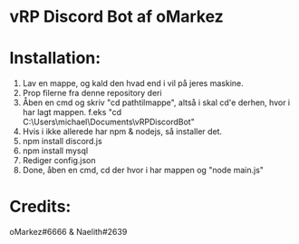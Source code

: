 # vRP Discord Bot af oMarkez

# Installation:
  1. Lav en mappe, og kald den hvad end i vil på jeres maskine.
  2. Prop filerne fra denne repository deri
  3. Åben en cmd og skriv "cd pathtilmappe", altså i skal cd'e derhen, hvor i har lagt mappen. f.eks "cd C:\Users\michael\Documents\vRPDiscordBot"
  4. Hvis i ikke allerede har npm & nodejs, så installer det.
  5. npm install discord.js
  6. npm install mysql
  7. Rediger config.json
  8. Done, åben en cmd, cd der hvor i har mappen og "node main.js"

# Credits:
  oMarkez#6666 & Naelith#2639

